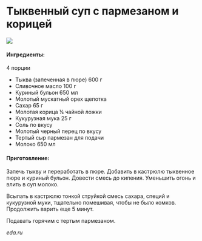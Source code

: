 # Тыквенный суп с пармезаном и корицей

![](https://s-media-cache-ak0.pinimg.com/564x/4f/1b/03/4f1b0379395771b2c38099d37b1b12e0.jpg)

#### Ингредиенты:

4 порции

* Тыква \(запеченная в пюре\)    600 г
* Сливочное масло    100 г
* Куриный бульон    650 мл
* Молотый мускатный орех    щепотка
* Сахар   65 г
* Молотая корица    ¼ чайной ложки
* Кукурузная мука    25 г
* Соль    по вкусу
* Молотый черный перец    по вкусу
* Тертый сыр пармезан для подачи
* Молоко    650 мл

#### Приготовление:

Запечь тыкву и переработать в пюре. Добавить в кастрюлю тыквенное пюре и куриный бульон. Довести смесь до кипения. Уменьшить огонь и влить в суп молоко.

Всыпать в кастрюлю тонкой струйкой смесь сахара, специй и кукурузной муки, тщательно помешивая, чтобы не было комков. Продолжить варить еще 5 минут.

Подавать горячим с тертым пармезаном.

*eda.ru*


